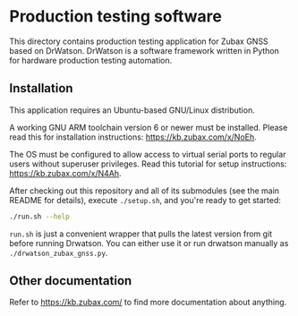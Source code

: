 # Production testing software

This directory contains production testing application for Zubax GNSS based on DrWatson.
DrWatson is a software framework written in Python for hardware production testing automation.

## Installation

This application requires an Ubuntu-based GNU/Linux distribution.

A working GNU ARM toolchain version 6 or newer must be installed.
Please read this for installation instructions: <https://kb.zubax.com/x/NoEh>.

The OS must be configured to allow access to virtual serial ports to regular users without superuser privileges.
Read this tutorial for setup instructions: <https://kb.zubax.com/x/N4Ah>.

After checking out this repository and all of its submodules (see the main README for details),
execute `./setup.sh`, and you're ready to get started:

```bash
./run.sh --help
```

`run.sh` is just a convenient wrapper that pulls the latest version from git before running Drwatson.
You can either use it or run drwatson manually as `./drwatson_zubax_gnss.py`.

## Other documentation

Refer to <https://kb.zubax.com/> to find more documentation about anything.
